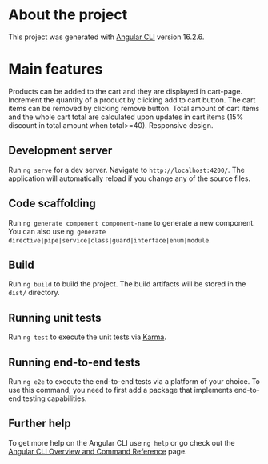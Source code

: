 # About the project

This project was generated with [Angular CLI](https://github.com/angular/angular-cli) version 16.2.6.

# Main features

Products can be added to the cart and they are displayed in cart-page.
Increment the quantity of a product by clicking add to cart button.
The cart items can be removed by clicking remove button.
Total amount of cart items and the whole cart total are calculated upon updates in cart items (15% discount in total amount when total>=40).
Responsive design.

## Development server

Run `ng serve` for a dev server. Navigate to `http://localhost:4200/`. The application will automatically reload if you change any of the source files.

## Code scaffolding

Run `ng generate component component-name` to generate a new component. You can also use `ng generate directive|pipe|service|class|guard|interface|enum|module`.

## Build

Run `ng build` to build the project. The build artifacts will be stored in the `dist/` directory.

## Running unit tests

Run `ng test` to execute the unit tests via [Karma](https://karma-runner.github.io).

## Running end-to-end tests

Run `ng e2e` to execute the end-to-end tests via a platform of your choice. To use this command, you need to first add a package that implements end-to-end testing capabilities.

## Further help

To get more help on the Angular CLI use `ng help` or go check out the [Angular CLI Overview and Command Reference](https://angular.io/cli) page.





